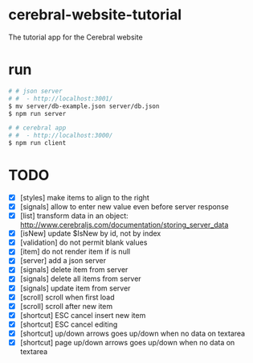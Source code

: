 # cerebral-website-tutorial

The tutorial app for the Cerebral website

# run

```sh
# # json server
# #  - http://localhost:3001/
$ mv server/db-example.json server/db.json
$ npm run server

# # cerebral app
# #  - http://localhost:3000/
$ npm run client
```

# TODO

- [x] [styles] make items to align to the right
- [x] [signals] allow to enter new value even before server response
- [x] [list] transform data in an object: http://www.cerebraljs.com/documentation/storing_server_data
- [x] [isNew] update $IsNew by id, not by index
- [x] [validation] do not permit blank values
- [x] [item] do not render item if is null
- [x] [server] add a json server
- [x] [signals] delete item from server
- [x] [signals] delete all items from server
- [x] [signals] update item from server
- [x] [scroll] scroll when first load
- [x] [scroll] scroll after new item
- [x] [shortcut] ESC cancel insert new item
- [x] [shortcut] ESC cancel editing
- [x] [shortcut] up/down arrows goes up/down when no data on textarea
- [x] [shortcut] page up/down arrows goes up/down when no data on textarea

